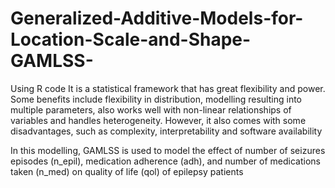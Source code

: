 # Generalized-Additive-Models-for-Location-Scale-and-Shape-GAMLSS-
Using R code
It is a statistical framework that has great flexibility and power. Some benefits include flexibility in distribution, modelling resulting into multiple parameters, also works  well with non-linear relationships of variables and handles heterogeneity. However, it also comes with some disadvantages, such as complexity, interpretability and software availability 

In this modelling, GAMLSS is used to model the effect of number of seizures episodes (n_epil), medication adherence (adh), and number of medications taken (n_med) on quality of life (qol) of epilepsy patients

